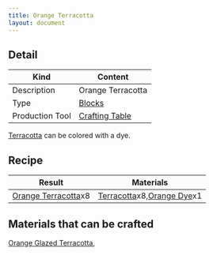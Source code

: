 ```yaml
---
title: Orange Terracotta
layout: document
---
```

## Detail

|Kind|Content|
|---|---|
|Description|Orange Terracotta|
|Type|[Blocks](Blocks)|
|Production Tool|[Crafting Table](Crafting_Table)|

[Terracotta](Terracotta) can be colored with a dye.

## Recipe

|Result|Materials|
|---|---|
|[Orange Terracotta](Orange_Terracotta)x8|[Terracotta](Terracotta)x8,[Orange Dye](Orange_Dye)x1|

## Materials that can be crafted

[Orange Glazed Terracotta](Orange_Glazed_Terracotta),

